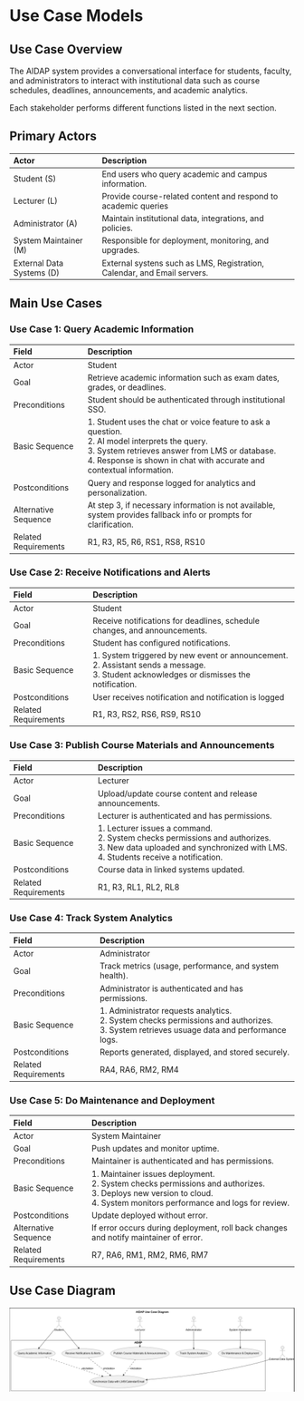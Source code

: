 # Use Case Models

## Use Case Overview

The AIDAP system provides a conversational interface for students, faculty, and administrators to interact with
institutional data such as course schedules, deadlines, announcements, and academic analytics.

Each stakeholder performs different functions listed in the next section.

## Primary Actors

| Actor | Description |
| :--- | :--- |
| Student (S) | End users who query academic and campus information. |
|Lecturer (L) | Provide course-related content and respond to academic queries |
|Administrator (A) | Maintain institutional data, integrations, and policies. |
|System Maintainer (M) | Responsible for deployment, monitoring, and upgrades. |
| External Data Systems (D) | External systens such as LMS, Registration, Calendar, and Email servers. |

## Main Use Cases

### Use Case 1: Query Academic Information

| Field | Description |
| :--- | :--- |
| Actor | Student |
| Goal | Retrieve academic information such as exam dates, grades, or deadlines. |
| Preconditions | Student should be authenticated through institutional SSO. |
| Basic Sequence | 1. Student uses the chat or voice feature to ask a question. <br> 2. AI model interprets the query. <br> 3. System retrieves answer from LMS or database. <br> 4. Response is shown in chat with accurate and contextual information. |
| Postconditions | Query and response logged for analytics and personalization. |
| Alternative Sequence | At step 3, if necessary information is not available, system provides fallback info or prompts for clarification. |
| Related Requirements | R1, R3, R5, R6, RS1, RS8, RS10 |

### Use Case 2: Receive Notifications and Alerts

| Field | Description |
| :--- | :--- |
| Actor | Student |
| Goal | Receive notifications for deadlines, schedule changes, and announcements. |
| Preconditions | Student has configured notifications. |
| Basic Sequence | 1. System triggered by new event or announcement. <br> 2. Assistant sends a message. <br> 3. Student acknowledges or dismisses the notification. |
| Postconditions | User receives notification and notification is logged |
| Related Requirements | R1, R3, RS2, RS6, RS9, RS10 |

### Use Case 3: Publish Course Materials and Announcements

| Field | Description |
| :--- | :--- |
| Actor | Lecturer |
| Goal | Upload/update course content and release announcements. |
| Preconditions | Lecturer is authenticated and has permissions. |
| Basic Sequence | 1. Lecturer issues a command. <br> 2. System checks permissions and authorizes. <br> 3. New data uploaded and synchronized with LMS. <br> 4. Students receive a notification. |
| Postconditions | Course data in linked systems updated. |
| Related Requirements | R1, R3, RL1, RL2, RL8 |

### Use Case 4: Track System Analytics

| Field | Description |
| :--- | :--- |
| Actor | Administrator |
| Goal | Track metrics (usage, performance, and system health). |
| Preconditions | Administrator is authenticated and has permissions. |
| Basic Sequence | 1. Administrator requests analytics. <br> 2. System checks permissions and authorizes. <br> 3. System retrieves usuage data and performance logs. |
| Postconditions | Reports generated, displayed, and stored securely. |
| Related Requirements | RA4, RA6, RM2, RM4 |

### Use Case 5: Do Maintenance and Deployment

| Field | Description |
| :--- | :--- |
| Actor | System Maintainer |
| Goal | Push updates and monitor uptime. |
| Preconditions | Maintainer is authenticated and has permissions. |
| Basic Sequence | 1. Maintainer issues deployment. <br> 2. System checks permissions and authorizes. <br> 3. Deploys new version to cloud. <br> 4. System monitors performance and logs for review. |
| Postconditions | Update deployed without error. |
| Alternative Sequence | If error occurs during deployment, roll back changes and notify maintainer of error. |
| Related Requirements | R7, RA6, RM1, RM2, RM6, RM7 |

## Use Case Diagram
![AIDAP Use Case Diagram](images/use_case_diagram.png)